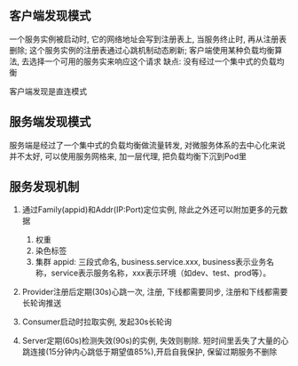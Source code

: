 ## 客户端发现模式
一个服务实例被启动时, 它的网络地址会写到注册表上, 当服务终止时, 再从注册表删除; 这个服务实例的注册表通过心跳机制动态刷新; 客户端使用某种负载均衡算法, 去选择一个可用的服务实来响应这个请求
缺点:
没有经过一个集中式的负载均衡

客户端发现是直连模式

## 服务端发现模式

服务端是经过了一个集中式的负载均衡做流量转发, 对微服务体系的去中心化来说并不太好, 可以使用服务网格来, 加一层代理, 把负载均衡下沉到Pod里

## 服务发现机制
1. 通过Family(appid)和Addr(IP:Port)定位实例, 除此之外还可以附加更多的元数据
	1. 权重
	2. 染色标签
	3. 集群
appid: 三段式命名, business.service.xxx, business表示业务名称，service表示服务名称，xxx表示环境（如dev、test、prod等）。

2. Provider注册后定期(30s)心跳一次, 注册, 下线都需要同步, 注册和下线都需要长轮询推送
3. Consumer启动时拉取实例, 发起30s长轮询
4. Server定期(60s)检测失效(90s)的实例, 失效则剔除. 短时间里丢失了大量的心跳连接(15分钟内心跳低于期望值85%),开启自我保护, 保留过期服务不删除
